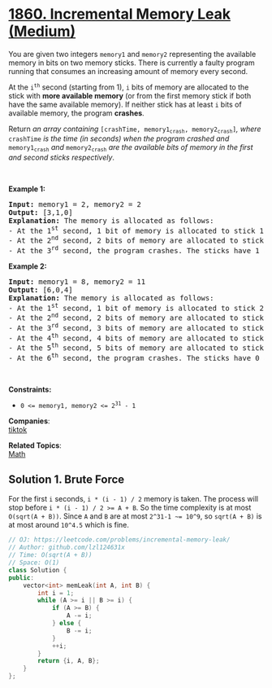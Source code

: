 # [1860. Incremental Memory Leak (Medium)](https://leetcode.com/problems/incremental-memory-leak/)

<p>You are given two integers <code>memory1</code> and <code>memory2</code> representing the available memory in bits on two memory sticks. There is currently a faulty program running that consumes an increasing amount of memory every second.</p>

<p>At the <code>i<sup>th</sup></code> second (starting from 1), <code>i</code> bits of memory are allocated to the stick with <strong>more available memory</strong> (or from the first memory stick if both have the same available memory). If neither stick has at least <code>i</code> bits of available memory, the program <strong>crashes</strong>.</p>

<p>Return <em>an array containing </em><code>[crashTime, memory1<sub>crash</sub>, memory2<sub>crash</sub>]</code><em>, where </em><code>crashTime</code><em> is the time (in seconds) when the program crashed and </em><code>memory1<sub>crash</sub></code><em> and </em><code>memory2<sub>crash</sub></code><em> are the available bits of memory in the first and second sticks respectively</em>.</p>

<p>&nbsp;</p>
<p><strong>Example 1:</strong></p>

<pre><strong>Input:</strong> memory1 = 2, memory2 = 2
<strong>Output:</strong> [3,1,0]
<strong>Explanation:</strong> The memory is allocated as follows:
- At the 1<sup>st</sup> second, 1 bit of memory is allocated to stick 1. The first stick now has 1 bit of available memory.
- At the 2<sup>nd</sup> second, 2 bits of memory are allocated to stick 2. The second stick now has 0 bits of available memory.
- At the 3<sup>rd</sup> second, the program crashes. The sticks have 1 and 0 bits available respectively.
</pre>

<p><strong>Example 2:</strong></p>

<pre><strong>Input:</strong> memory1 = 8, memory2 = 11
<strong>Output:</strong> [6,0,4]
<strong>Explanation:</strong> The memory is allocated as follows:
- At the 1<sup>st</sup> second, 1 bit of memory is allocated to stick 2. The second stick now has 10 bit of available memory.
- At the 2<sup>nd</sup> second, 2 bits of memory are allocated to stick 2. The second stick now has 8 bits of available memory.
- At the 3<sup>rd</sup> second, 3 bits of memory are allocated to stick 1. The first stick now has 5 bits of available memory.
- At the 4<sup>th</sup> second, 4 bits of memory are allocated to stick 2. The second stick now has 4 bits of available memory.
- At the 5<sup>th</sup> second, 5 bits of memory are allocated to stick 1. The first stick now has 0 bits of available memory.
- At the 6<sup>th</sup> second, the program crashes. The sticks have 0 and 4 bits available respectively.
</pre>

<p>&nbsp;</p>
<p><strong>Constraints:</strong></p>

<ul>
	<li><code>0 &lt;= memory1, memory2 &lt;= 2<sup>31</sup> - 1</code></li>
</ul>


**Companies**:  
[tiktok](https://leetcode.com/company/tiktok)

**Related Topics**:  
[Math](https://leetcode.com/tag/math/)

## Solution 1. Brute Force

For the first `i` seconds, `i * (i - 1) / 2` memory is taken. The process will stop before `i * (i - 1) / 2 >= A + B`. So the time complexity is at most `O(sqrt(A + B))`. Since `A` and `B` are at most `2^31-1 ~= 10^9`, so `sqrt(A + B)` is at most around `10^4.5` which is fine.  

```cpp
// OJ: https://leetcode.com/problems/incremental-memory-leak/
// Author: github.com/lzl124631x
// Time: O(sqrt(A + B))
// Space: O(1)
class Solution {
public:
    vector<int> memLeak(int A, int B) {
        int i = 1;
        while (A >= i || B >= i) {
            if (A >= B) {
                A -= i;
            } else {
                B -= i;
            }
            ++i;
        }
        return {i, A, B};
    }
};
```